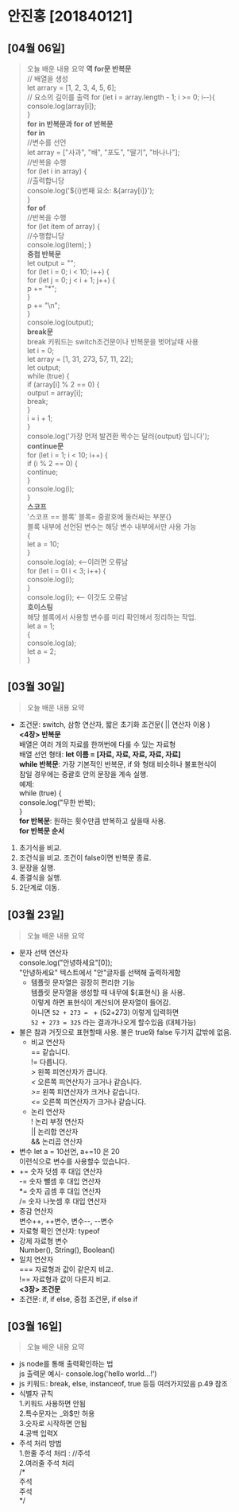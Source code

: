 # 안진홍 [201840121]
## [04월 06일]
>오늘 배운 내용 요약
<b>역 for문 반복문</b><br>
// 배열을 생성<br>
let arrary = [1, 2, 3, 4, 5, 6];<br>
// 요소의 길이를 출력
for (let i = array.length - 1; i >= 0; i--){<br>
console.log(array[i]);<br>
}<br>
<b>for in 반복문과 for of 반복문</b><br>
<b>for in</b><br>
//변수를 선언<br>
let array = ["사과", "배", "포도", "딸기", "바나나"];<br>
//반복을 수행<br>
for (let i in array) {<br>
//출력합니당<br>
console.log('${i}번째 요소: &{array[i]}');<br>
}<br>
<b>for of</b><br>
//반복을 수행<br>
for (let item of array) {<br>
//수행합니당<br>
console.log(item);
}<br>
<b>중첩 반복문</b><br>
let output = "";<br>
for (let i = 0; i < 10; i++) {<br>
for (let j = 0; j < i + 1; j++) {<br>
p += "*";<br>
}<br>
p += "\n";<br>
}<br>
console.log(output);<br>
<b>break문</b><br>
break 키워드는 switch조건문이나 반복문을 벗어날때 사용<br>
let i = 0;<br>
let array = [1, 31, 273, 57, 11, 22];<br>
let output;<br>
while (true) {<br>
if (array[i] % 2 == 0) {<br>
output = array[i];<br>
break;<br>
}<br>
i = i + 1;<br>
}<br>
console.log('가장 먼저 발견환 짝수는 달러{output} 입니다');<br>
<b>continue문</b><br>
for (let i = 1; i < 10; i++) {<br>
if (i % 2 == 0) {<br>
continue;<br>
}<br>
console.log(i);<br>
}<br>
<b>스코프</b><br>
'스코프 == 블록' 블록= 중괄호에 둘러싸는 부분{}<br>
블록 내부에 선언된 변수는 해당 변수 내부에서만 사용 가능<br>
{<br>
 let a = 10;<br>
}<br>
console.log(a); <--이러면 오류남 <br>
for (let i = 0l i < 3; i++) {<br>
console.log(i);<br>
}<br>
console.log(i); <-- 이것도 오류남<br>
<b>호이스팅</b><br>
해당 블록에서 사용할 변수를 미리 확인해서 정리하는 작업.<br>
let a = 1;<br>
{<br>
console.log(a);<br>
let a = 2;<br>
}<br>






## [03월 30일]
>오늘 배운 내용 요약
* 조건문: switch, 삼항 연산자, 짧은 초기화 조건문( || 연산자 이용 )<br>
<b><4장> 반복문</b><br>
배열은 여러 개의 자료를 한꺼번에 다룰 수 있는 자료형<br>
배열 선언 형태: <b>let 이름 = [자료, 자료, 자료, 자료, 자료]</b><br>
<b>while 반복문</b>: 가장 기본적인 반복문, if 와 형태 비슷하나 불표현식이<br>
참일 경우에는 중괄호 안의 문장을 계속 실행.<br>
예제:<br>
while (true) {<br>
   console.log("무한 반복);<br>
}<br>
<b>for 반복문</b>: 원하는 횟수만큼 반복하고 싶을때 사용.<br>
<b>for 반복문 순서</b><br>
1. 초기식을 비교.<br>
2. 조건식을 비교. 조건이 false이면 반복문 종료.<br>
3. 문장을 실행.<br>
4. 종결식을 실행.<br>
5. 2단계로 이동.



## [03월 23일]
> 오늘 배운 내용 요약
* 문자 선택 연산자<br>
console.log("안녕하세요"[0]);<br>
"안녕하세요" 텍스트에서 "안"글자를 선택해 출력하게함<br>
  * 템플릿 문자열은 굉장히 편리한 기능<br>
템플릿 문자열을 생성할 때 내무에 ${표현식} 을 사용.<br>
이렇게 하면 표현식이 계산되어 문자열이 들어감.<br>
아니면 `52 + 273 = ` + (52+273) 이렇게 입력하면<br>
`52 + 273 = 325` 라는 결과가나오게 할수있음 (대체가능)<br>
* 불은 참과 거짓으로 표현할때 사용. 불은 true와 false 두가지 값밖에 없음.<br>
  * 비교 연산자<br>
  == 같습니다.<br>
  != 다릅니다.<br>
*>* 왼쪽 피연산자가 큽니다.<br>
*<* 오른쪽 피연산자가 크거나 같습니다.<br>
*>=* 왼쪽 피연산자가 크거나 같습니다.<br>
*<=* 오른쪽 피연산자가 크거나 같습니다.<br>
  * 논리 연산자<br>
  ! 논리 부정 연산자<br>
  || 논리합 연산자<br>
  && 논리곱 연산자<br>
* 변수 let a = 10선언, a+=10 은 20<br>
  이런식으로 변수를 사용할수 있습니다.
* += 숫자 덧셈 후 대입 연산자<br>
    -= 숫자 뺄셈 후 대입 연산자<br>
    *= 숫자 곱셈 후 대입 연산자<br>
    /= 숫자 나눗셈 후 대입 연산자<br>
* 증감 연산자<br>
변수++, ++변수, 변수--, --변수<br>
* 자료형 확인 연산자: typeof <br>
* 강제 자료형 변수<br>
Number(), String(), Boolean()<br>
* 일치 연산자<br>
=== 자료형과 값이 같은지 비교.<br>
!== 자료형과 값이 다른지 비교.<br>
<b><3장> 조건문</b><br>
* 조건문: if, if else, 중첩 조건문, if else if




## [03월 16일]
> 오늘 배운 내용 요약
* js node를 통해 출력확인하는 법<br>
  js 출력문 예시- console.log('hello world...!')
* js 키워드: break, else, instanceof, true 등등 여러가지있음 p.49 참조<br>
 * 식별자 규칙<br>
  1.키워드 사용하면 안됨<br>
  2.특수문자는 _와$만 허용<br>
  3.숫자로 시작하면 안됨<br>
  4.공백 입력X<br>
* 주석 처리 방법<br>
1.한줄 주석 처리 : //주석<br>
2.여러줄 주석 처리<br>
/*<br>
주석<br>
주석<br>
*/<br>